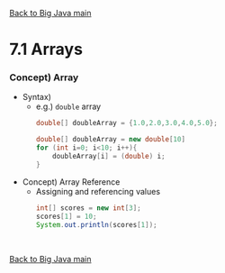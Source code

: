[Back to Big Java main](../../main.md)

# 7.1 Arrays
### Concept) Array
- Syntax)
  - e.g.) ```double``` array   
    ```java
    double[] doubleArray = {1.0,2.0,3.0,4.0,5.0};
    ```
    ```java
    double[] doubleArray = new double[10]
    for (int i=0; i<10; i++){
        doubleArray[i] = (double) i;
    }
    ```
- Concept) Array Reference
  - Assigning and referencing values
    ```java
    int[] scores = new int[3];
    scores[1] = 10;
    System.out.println(scores[1]);
    ```


<br>

[Back to Big Java main](../../main.md)
